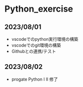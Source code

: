 # Python_exercise

## 2023/08/01
- vscodeでのpython実行環境の構築
- vscodeでのgit環境の構築
- Githubとの連携/テスト

## 2023/08/02
- progate Python I II 修了